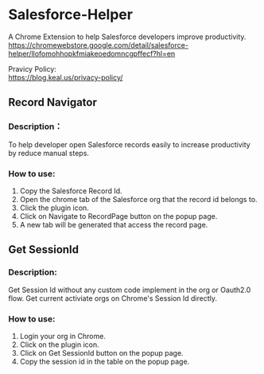 # Salesforce-Helper
A Chrome Extension to help Salesforce developers improve productivity.
https://chromewebstore.google.com/detail/salesforce-helper/llofomohhopkfmiakeoedomncgpffecf?hl=en

Pravicy Policy:  
https://blog.keal.us/privacy-policy/

## Record Navigator
### Description：
To help developer open Salesforce records easily to increase productivity by reduce manual steps.
### How to use:
1. Copy the Salesforce Record Id.
2. Open the chrome tab of the Salesforce org that the record id belongs to.
3. Click the plugin icon.
4. Click on Navigate to RecordPage button on the popup page.
5. A new tab will be generated that access the record page.

## Get SessionId
### Description:
Get Session Id without any custom code implement in the org or Oauth2.0 flow. Get current activiate orgs on Chrome's Session Id directly.
### How to use:
1. Login your org in Chrome.
2. Click on the plugin icon.
3. Click on Get SessionId button on the popup page.
4. Copy the session id in the table on the popup page.